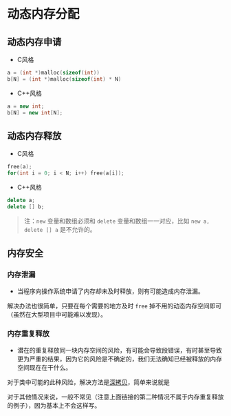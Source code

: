 # 动态内存分配

## 动态内存申请

* C风格

```cpp
a = (int *)malloc(sizeof(int))
b[N] = (int *)malloc(sizeof(int) * N)
```

* C++风格

```cpp
a = new int;
b[N] = new int[N];
```

## 动态内存释放

* C风格
  
```cpp
free(a);
for(int i = 0; i < N; i++) free(a[i]);
```

* C++风格

```cpp
delete a;
delete [] b;
```

> 注：`new` 变量和数组必须和 `delete` 变量和数组一一对应，比如 `new a, delete [] a` 是不允许的。

## 内存安全

### 内存泄漏

* 当程序向操作系统申请了内存却未及时释放，则有可能造成内存泄漏。

解决办法也很简单，只要在每个需要的地方及时 `free` 掉不用的动态内存空间即可（虽然在大型项目中可能难以发现）。

### 内存重复释放

* 潜在的重复释放同一块内存空间的风险，有可能会导致段错误，有时甚至导致更为严重的结果，因为它的风险是不确定的，我们无法确知已经被释放的内存空间现在在干什么。

对于类中可能的此种风险，解决方法是[深拷贝](../指针/指针补充.md#悬挂指针)，简单来说就是

对于其他情况来说，一般不常见（注意上面链接的第二种情况不属于内存重复释放的例子），因为基本上不会这样写。